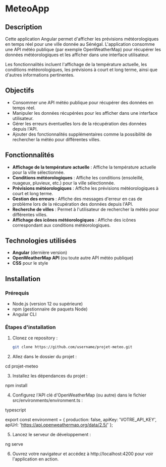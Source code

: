 # MeteoApp

## Description
Cette application Angular permet d'afficher les prévisions météorologiques en temps réel pour une ville donnée au Sénégal. L'application consomme une API météo publique (par exemple OpenWeatherMap) pour récupérer les données météorologiques et les afficher dans une interface utilisateur. 

Les fonctionnalités incluent l'affichage de la température actuelle, les conditions météorologiques, les prévisions à court et long terme, ainsi que d'autres informations pertinentes.

## Objectifs
- Consommer une API météo publique pour récupérer des données en temps réel.
- Manipuler les données récupérées pour les afficher dans une interface utilisateur.
- Gérer les erreurs éventuelles lors de la récupération des données depuis l'API.
- Ajouter des fonctionnalités supplémentaires comme la possibilité de rechercher la météo pour différentes villes.

## Fonctionnalités
- **Affichage de la température actuelle** : Affiche la température actuelle pour la ville sélectionnée.
- **Conditions météorologiques** : Affiche les conditions (ensoleillé, nuageux, pluvieux, etc.) pour la ville sélectionnée.
- **Prévisions météorologiques** : Affiche les prévisions météorologiques à court et long terme.
- **Gestion des erreurs** : Affiche des messages d'erreur en cas de problème lors de la récupération des données depuis l'API.
- **Recherche de villes** : Permet à l'utilisateur de rechercher la météo pour différentes villes.
- **Affichage des icônes météorologiques** : Affiche des icônes correspondant aux conditions météorologiques.

## Technologies utilisées
- **Angular** (dernière version)
- **OpenWeatherMap API** (ou toute autre API météo publique)
- **CSS** pour le style

## Installation
### Prérequis
- Node.js (version 12 ou supérieure)
- npm (gestionnaire de paquets Node)
- Angular CLI

### Étapes d'installation
1. Clonez ce repository :
   ```bash
   git clone https://github.com/username/projet-meteo.git

2. Allez dans le dossier du projet :

cd projet-meteo

3. Installez les dépendances du projet :

npm install

4. Configurez l'API clé d'OpenWeatherMap (ou autre) dans le fichier src/environments/environment.ts :

typescript

export const environment = {
  production: false,
  apiKey: 'VOTRE_API_KEY',
  apiUrl: 'https://api.openweathermap.org/data/2.5/'
};

5. Lancez le serveur de développement :

ng serve

6. Ouvrez votre navigateur et accédez à http://localhost:4200 pour voir l'application en action.